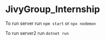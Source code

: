 # JivyGroup_Internship

To run server run `npm start` or `npx nodemon`

To run server2 run `dotnet run`
